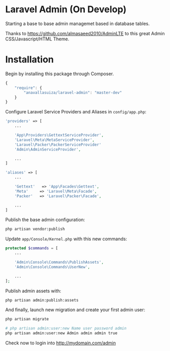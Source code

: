 Laravel Admin (On Develop)
=====

Starting a base to base admin managemet based in database tables.

Thanks to https://github.com/almasaeed2010/AdminLTE to this great Admin CSS/Javascript/HTML Theme.

# Installation

Begin by installing this package through Composer.

```js
{
    "require": {
        "anavallasuiza/laravel-admin": "master-dev"
    }
}
```

Configure Laravel Service Providers and Aliases in `config/app.php`:

```php
'providers' => [
    ...

    'App\Providers\GettextServiceProvider',
    'Laravel\Meta\MetaServiceProvider',
    'Laravel\Packer\PackerServiceProvider'
    'Admin\AdminServiceProvider',

    ...
]

'aliases' => [
    ...

    'Gettext'   => 'App\Facades\Gettext',
    'Meta'     => 'Laravel\Meta\Facade',
    'Packer'   => 'Laravel\Packer\Facade',

    ...
]
```

Publish the base admin configuration:

```bash
php artisan vendor:publish
```

Update `app/Console/Kernel.php` with this new commands:

```php
protected $commands = [
    ...

    'Admin\Console\Commands\PublishAssets',
    'Admin\Console\Commands\UserNew',

    ...
];
```

Publish admin assets with:

```bash
php artisan admin:publish:assets
```

And finally, launch new migration and create your first admin user:

```bash
php artisan migrate

# php artisan admin:user:new Name user password admin
php artisan admin:user:new Admin admin admin true
```

Check now to login into http://mydomain.com/admin
